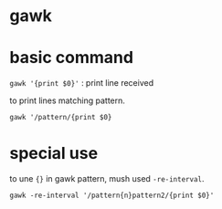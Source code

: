 # gawk

# basic command

`gawk '{print $0}'` : print line received

to print lines matching pattern.

`gawk '/pattern/{print $0}`

# special use

to une `{}` in gawk pattern, mush used `-re-interval`.

`gawk -re-interval '/pattern{n}pattern2/{print $0}'`
